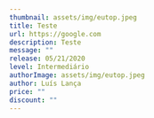```yaml
---
thumbnail: assets/img/eutop.jpeg
title: Teste
url: https://google.com
description: Teste
message: ""
release: 05/21/2020
level: Intermediário
authorImage: assets/img/eutop.jpeg
author: Luís Lança
price: ""
discount: ""
---
```

